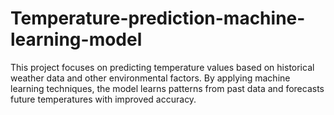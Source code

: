# Temperature-prediction-machine-learning-model
This project focuses on predicting temperature values based on historical weather data and other environmental factors. By applying machine learning techniques, the model learns patterns from past data and forecasts future temperatures with improved accuracy.
